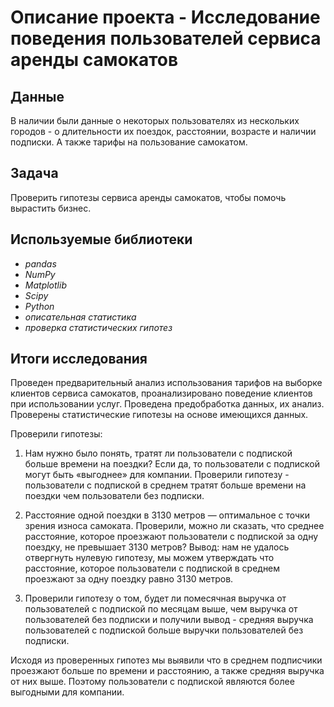 # Описание проекта - Исследование поведения пользователей сервиса аренды самокатов


## Данные

В наличии были данные о некоторых пользователях из нескольких городов - о длительности их поездок, расстоянии, возрасте и наличии подписки. А также тарифы на пользование самокатом.
## Задача

Проверить гипотезы сервиса аренды самокатов, чтобы помочь вырастить бизнес.

## Используемые библиотеки
* *pandas*
* *NumPy*
* *Matplotlib*
* *Scipy*
* *Python*
* *описательная статистика*
* *проверка статистических гипотез*

## Итоги исследования

Проведен предварительный анализ использования тарифов на выборке клиентов сервиса самокатов,
проанализировано поведение клиентов при использовании услуг. Проведена предобработка
данных, их анализ. Проверены статистические гипотезы на основе имеющихся данных.

Проверили гипотезы:

1. Нам нужно было понять, тратят ли пользователи с подпиской больше времени на поездки? Если да, то пользователи с подпиской могут быть «выгоднее» для компании. Проверили гипотезу - пользователи с подпиской в среднем тратят больше времени на поездки чем пользователи без подписки.

2. Расстояние одной поездки в 3130 метров — оптимальное с точки зрения износа самоката. Проверили, можно ли сказать, что среднее расстояние, которое проезжают пользователи с подпиской за одну поездку, не превышает 3130 метров? Вывод: нам не удалось отвергнуть нулевую гипотезу, мы можем утверждать что расстояние, которое пользователи с подпиской в среднем проезжают за одну поездку равно 3130 метров.

3. Проверили гипотезу о том, будет ли помесячная выручка от пользователей с подпиской по месяцам выше, чем выручка от пользователей без подписки и получили вывод - средняя выручка пользователей с подпиской больше выручки пользователей без подписки.

Исходя из проверенных гипотез мы выявили что в среднем подписчики проезжают больше по времени и расстоянию, а также средняя выручка от них выше. Поэтому пользователи с подпиской являются более выгодными для компании.
